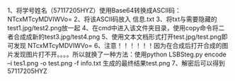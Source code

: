 1、将学号姓名（57117205HYZ）使用Base64转换成ASCII码：NTcxMTcyMDVIWVo=
2、将该ASCII码放入 信息.txt
3、将txt与需要隐藏的test1.jpg/test2.png放一起
4、在cmd中进入该文件夹目录，使用copy命令将二者合成成新的test3.jpg/test4.png
5、使用文本文档形式打开test.jpg/test.png即可发现 NTcxMTcyMDVIWVo=
6、注意！！！！！！因为在合成后打开合成的图片发现图片打不开。。。。所以就换了一种方法：使用python LSBSteg.py encode –i tes1.png -o test.png -f info.txt
生成的最终结果test.png
7、解密后可以得到57117205HYZ

